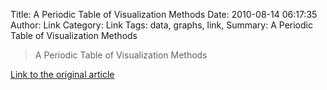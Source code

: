 Title: A Periodic Table of Visualization Methods
Date: 2010-08-14 06:17:35
Author: Link
Category: Link
Tags: data, graphs, link, 
Summary: A Periodic Table of Visualization Methods

> A Periodic Table of Visualization Methods

[Link to the original article](http://www.visual-literacy.org/periodic_table/periodic_table.html)
